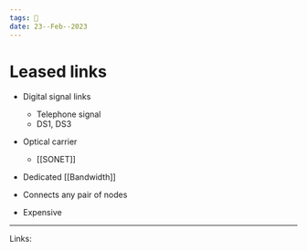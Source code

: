 ```yaml
---
tags: 🌱
date: 23--Feb--2023
---
```


# Leased links

- Digital signal links
    - Telephone signal
    - DS1, DS3
- Optical carrier
    - [[SONET]]

- Dedicated [[Bandwidth]]
- Connects any pair of nodes
- Expensive

---
Links: 